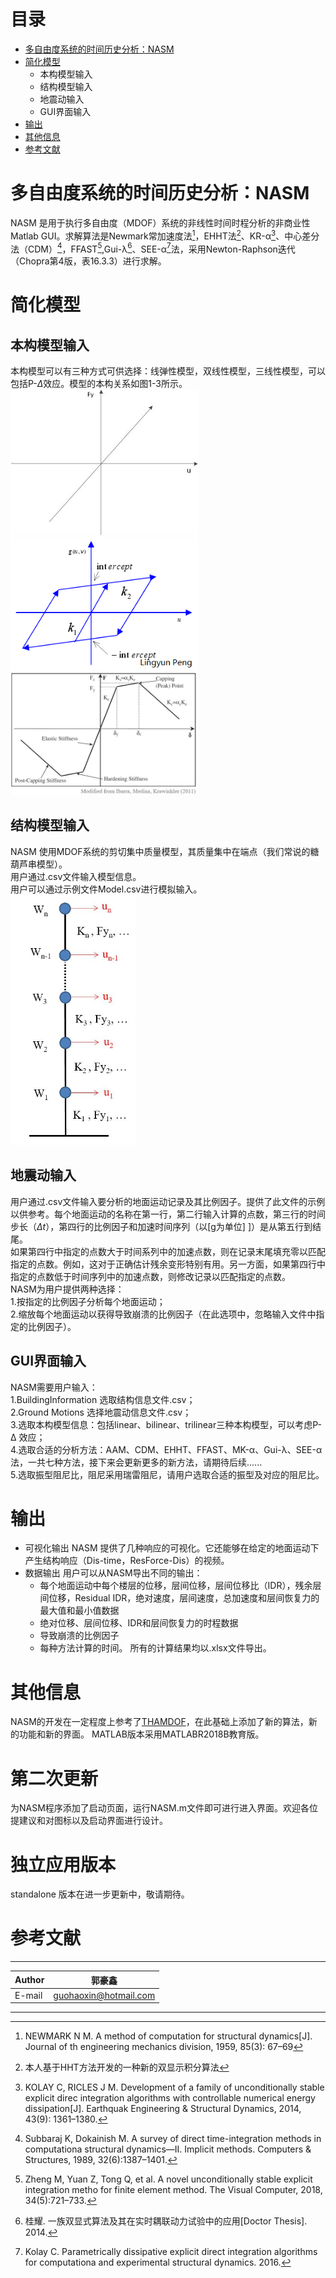 ﻿# 目录
* [多自由度系统的时间历史分析：NASM](#多自由度系统的时间历史分析：NASM)
* [简化模型](#简化模型)
    * 本构模型输入
    * 结构模型输入
    * 地震动输入
	* GUI界面输入
* [输出](#输出)
* [其他信息](#其他信息) 
* [参考文献](#参考文献)
# 多自由度系统的时间历史分析：NASM
NASM 是用于执行多自由度（MDOF）系统的非线性时间时程分析的非商业性Matlab GUI。求解算法是Newmark常加速度法[^1]，EHHT法[^2]、KR-α[^3]、中心差分法（CDM）[^4]，FFAST[^5],Gui-λ[^6]、SEE-α[^7]法，采用Newton-Raphson迭代（Chopra第4版，表16.3.3）进行求解。
# 简化模型
## 本构模型输入
本构模型可以有三种方式可供选择：线弹性模型，双线性模型，三线性模型，可以包括P-$\Delta$效应。模型的本构关系如图1-3所示。  
<img src="Figures/linear.JPG" width="300" title="图1：linear model"/>   
<img src="Figures/bilinear.JPG" width="300" title="图2：bilinear model"/>   
<img src="Figures/TrilinearModel.jpg" width="300" title="图3：Trilinear model"/>   
##  结构模型输入
NASM 使用MDOF系统的剪切集中质量模型，其质量集中在端点（我们常说的糖葫芦串模型）。  
用户通过.csv文件输入模型信息。  
用户可以通过示例文件Model.csv进行模拟输入。   
<img src="Figures/BludgModel.JPG" width="200" title="图4：Shear-building lumped-mass model"/>   
## 地震动输入
用户通过.csv文件输入要分析的地面运动记录及其比例因子。提供了此文件的示例以供参考。每个地面运动的名称在第一行，第二行输入计算的点数，第三行的时间步长（$\Delta t$），第四行的比例因子和加速时间序列（以[g为单位] ]）是从第五行到结尾。  
如果第四行中指定的点数大于时间系列中的加速点数，则在记录末尾填充零以匹配指定的点数。例如，这对于正确估计残余变形特别有用。另一方面，如果第四行中指定的点数低于时间序列中的加速点数，则修改记录以匹配指定的点数。  
NASM为用户提供两种选择：  
1.按指定的比例因子分析每个地面运动；  
2.缩放每个地面运动以获得导致崩溃的比例因子（在此选项中，忽略输入文件中指定的比例因子）。  
## GUI界面输入
NASM需要用户输入：  
1.BuildingInformation 选取结构信息文件.csv；  
2.Ground Motions 选择地震动信息文件.csv；  
3.选取本构模型信息：包括linear、bilinear、trilinear三种本构模型，可以考虑P-Δ 效应；  
4.选取合适的分析方法：AAM、CDM、EHHT、FFAST、MK-α、Gui-λ、SEE-α法，一共七种方法，接下来会更新更多的新方法，请期待后续......  
5.选取振型阻尼比，阻尼采用瑞雷阻尼，请用户选取合适的振型及对应的阻尼比。  
# 输出
 - 可视化输出
 NASM 提供了几种响应的可视化。它还能够在给定的地面运动下产生结构响应（Dis-time，ResForce-Dis）的视频。
 - 数据输出
 用户可以从NASM导出不同的输出：
	* 每个地面运动中每个楼层的位移，层间位移，层间位移比（IDR），残余层间位移，Residual IDR，绝对速度，层间速度，总加速度和层间恢复力的最大值和最小值数据
	* 绝对位移、层间位移、IDR和层间恢复力的时程数据
	* 导致崩溃的比例因子
	* 每种方法计算的时间。
所有的计算结果均以.xlsx文件导出。
# 其他信息
NASM的开发在一定程度上参考了[THAMDOF](https://github.com/pheresi/THAMDOF)，在此基础上添加了新的算法，新的功能和新的界面。
MATLAB版本采用MATLABR2018B教育版。

# 第二次更新

为NASM程序添加了启动页面，运行NASM.m文件即可进行进入界面。欢迎各位提建议和对图标以及启动界面进行设计。

# 独立应用版本

standalone 版本在进一步更新中，敬请期待。
# 参考文献
[^1]:NEWMARK N M. A method of computation for structural dynamics[J]. Journal of th engineering mechanics division, 1959, 85(3): 67–69  
[^2]:本人基于HHT方法开发的一种新的双显示积分算法  
[^3]:KOLAY C, RICLES J M. Development of a family of unconditionally stable explicit direc integration algorithms with controllable numerical energy dissipation[J]. Earthquak Engineering & Structural Dynamics, 2014, 43(9): 1361–1380.  
[^4]:Subbaraj K, Dokainish M. A survey of direct time-integration methods in computationa structural dynamics—II. Implicit methods. Computers & Structures, 1989, 32(6):1387–1401.  
[^5]:Zheng M, Yuan Z, Tong Q, et al. A novel unconditionally stable explicit integration metho for finite element method. The Visual Computer, 2018, 34(5):721–733.  
[^6]:桂耀. 一族双显式算法及其在实时耦联动力试验中的应用[Doctor Thesis]. 2014.  
[^7]:Kolay C. Parametrically dissipative explicit direct integration algorithms for computationa and experimental structural dynamics. 2016.    
****
|Author|郭豪鑫|
|---|---|
|E-mail|guohaoxin@hotmail.com|
****




 
